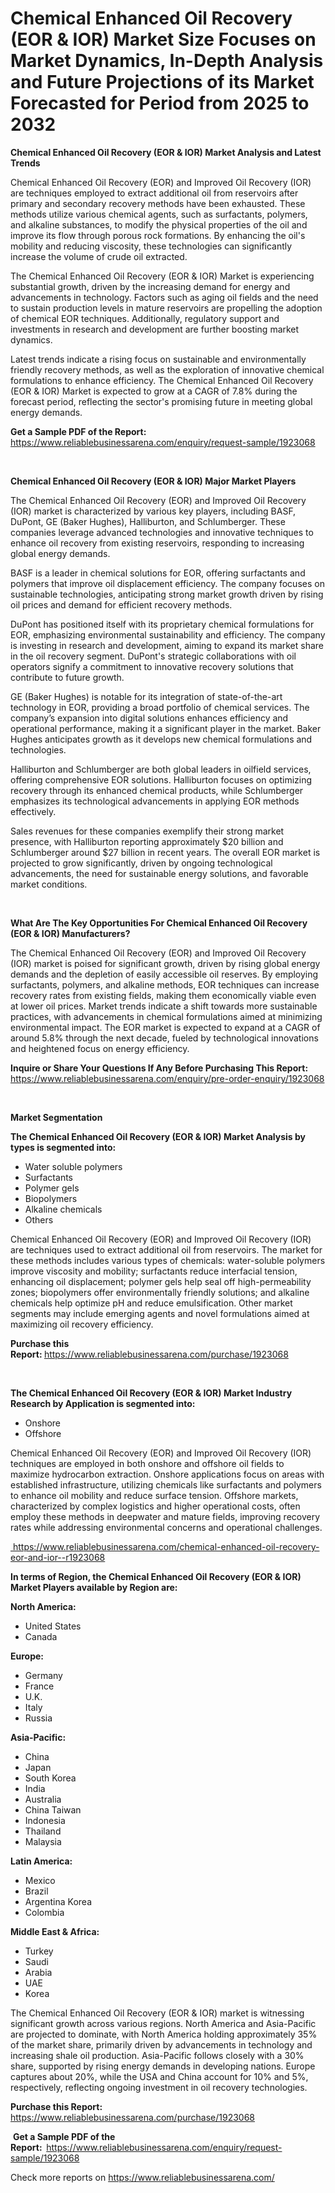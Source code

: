 <p><h1>Chemical Enhanced Oil Recovery (EOR & IOR) Market Size Focuses on Market Dynamics, In-Depth Analysis and Future Projections of its Market Forecasted for Period from 2025 to 2032</h1></p><p><strong>Chemical Enhanced Oil Recovery (EOR & IOR) Market Analysis and Latest Trends</strong></p>
<p><p>Chemical Enhanced Oil Recovery (EOR) and Improved Oil Recovery (IOR) are techniques employed to extract additional oil from reservoirs after primary and secondary recovery methods have been exhausted. These methods utilize various chemical agents, such as surfactants, polymers, and alkaline substances, to modify the physical properties of the oil and improve its flow through porous rock formations. By enhancing the oil's mobility and reducing viscosity, these technologies can significantly increase the volume of crude oil extracted.</p><p>The Chemical Enhanced Oil Recovery (EOR & IOR) Market is experiencing substantial growth, driven by the increasing demand for energy and advancements in technology. Factors such as aging oil fields and the need to sustain production levels in mature reservoirs are propelling the adoption of chemical EOR techniques. Additionally, regulatory support and investments in research and development are further boosting market dynamics. </p><p>Latest trends indicate a rising focus on sustainable and environmentally friendly recovery methods, as well as the exploration of innovative chemical formulations to enhance efficiency. The Chemical Enhanced Oil Recovery (EOR & IOR) Market is expected to grow at a CAGR of 7.8% during the forecast period, reflecting the sector's promising future in meeting global energy demands.</p></p>
<p><strong>Get a Sample PDF of the Report:&nbsp;</strong> <a href="https://www.reliablebusinessarena.com/enquiry/request-sample/1923068?utm_campaign=2246&utm_medium=2&utm_source=Github&utm_content=ia&utm_term=04022025&utm_id=chemical-enhanced-oil-recovery-eor-ior">https://www.reliablebusinessarena.com/enquiry/request-sample/1923068</a></p>
<p>&nbsp;</p>
<p><strong>Chemical Enhanced Oil Recovery (EOR & IOR) Major Market Players</strong></p>
<p><p>The Chemical Enhanced Oil Recovery (EOR) and Improved Oil Recovery (IOR) market is characterized by various key players, including BASF, DuPont, GE (Baker Hughes), Halliburton, and Schlumberger. These companies leverage advanced technologies and innovative techniques to enhance oil recovery from existing reservoirs, responding to increasing global energy demands.</p><p>BASF is a leader in chemical solutions for EOR, offering surfactants and polymers that improve oil displacement efficiency. The company focuses on sustainable technologies, anticipating strong market growth driven by rising oil prices and demand for efficient recovery methods.</p><p>DuPont has positioned itself with its proprietary chemical formulations for EOR, emphasizing environmental sustainability and efficiency. The company is investing in research and development, aiming to expand its market share in the oil recovery segment. DuPont's strategic collaborations with oil operators signify a commitment to innovative recovery solutions that contribute to future growth.</p><p>GE (Baker Hughes) is notable for its integration of state-of-the-art technology in EOR, providing a broad portfolio of chemical services. The company’s expansion into digital solutions enhances efficiency and operational performance, making it a significant player in the market. Baker Hughes anticipates growth as it develops new chemical formulations and technologies.</p><p>Halliburton and Schlumberger are both global leaders in oilfield services, offering comprehensive EOR solutions. Halliburton focuses on optimizing recovery through its enhanced chemical products, while Schlumberger emphasizes its technological advancements in applying EOR methods effectively. </p><p>Sales revenues for these companies exemplify their strong market presence, with Halliburton reporting approximately $20 billion and Schlumberger around $27 billion in recent years. The overall EOR market is projected to grow significantly, driven by ongoing technological advancements, the need for sustainable energy solutions, and favorable market conditions.</p></p>
<p>&nbsp;</p>
<p><strong>What Are The Key Opportunities For Chemical Enhanced Oil Recovery (EOR & IOR) Manufacturers?</strong></p>
<p><p>The Chemical Enhanced Oil Recovery (EOR) and Improved Oil Recovery (IOR) market is poised for significant growth, driven by rising global energy demands and the depletion of easily accessible oil reserves. By employing surfactants, polymers, and alkaline methods, EOR techniques can increase recovery rates from existing fields, making them economically viable even at lower oil prices. Market trends indicate a shift towards more sustainable practices, with advancements in chemical formulations aimed at minimizing environmental impact. The EOR market is expected to expand at a CAGR of around 5.8% through the next decade, fueled by technological innovations and heightened focus on energy efficiency.</p></p>
<p><strong>Inquire or Share Your Questions If Any Before Purchasing This Report:</strong> <a href="https://www.reliablebusinessarena.com/enquiry/pre-order-enquiry/1923068?utm_campaign=2246&utm_medium=2&utm_source=Github&utm_content=ia&utm_term=04022025&utm_id=chemical-enhanced-oil-recovery-eor-ior">https://www.reliablebusinessarena.com/enquiry/pre-order-enquiry/1923068</a></p>
<p>&nbsp;</p>
<p><strong>Market Segmentation</strong></p>
<p><strong>The Chemical Enhanced Oil Recovery (EOR & IOR) Market Analysis by types is segmented into:</strong></p>
<p><ul><li>Water soluble polymers</li><li>Surfactants</li><li>Polymer gels</li><li>Biopolymers</li><li>Alkaline chemicals</li><li>Others</li></ul></p>
<p><p>Chemical Enhanced Oil Recovery (EOR) and Improved Oil Recovery (IOR) are techniques used to extract additional oil from reservoirs. The market for these methods includes various types of chemicals: water-soluble polymers improve viscosity and mobility; surfactants reduce interfacial tension, enhancing oil displacement; polymer gels help seal off high-permeability zones; biopolymers offer environmentally friendly solutions; and alkaline chemicals help optimize pH and reduce emulsification. Other market segments may include emerging agents and novel formulations aimed at maximizing oil recovery efficiency.</p></p>
<p><strong>Purchase this Report:&nbsp;</strong><a href="https://www.reliablebusinessarena.com/purchase/1923068?utm_campaign=2246&utm_medium=2&utm_source=Github&utm_content=ia&utm_term=04022025&utm_id=chemical-enhanced-oil-recovery-eor-ior">https://www.reliablebusinessarena.com/purchase/1923068</a></p>
<p>&nbsp;</p>
<p><strong>The Chemical Enhanced Oil Recovery (EOR & IOR) Market Industry Research by Application is segmented into:</strong></p>
<p><ul><li>Onshore</li><li>Offshore</li></ul></p>
<p><p>Chemical Enhanced Oil Recovery (EOR) and Improved Oil Recovery (IOR) techniques are employed in both onshore and offshore oil fields to maximize hydrocarbon extraction. Onshore applications focus on areas with established infrastructure, utilizing chemicals like surfactants and polymers to enhance oil mobility and reduce surface tension. Offshore markets, characterized by complex logistics and higher operational costs, often employ these methods in deepwater and mature fields, improving recovery rates while addressing environmental concerns and operational challenges.</p></p>
<p><a href="https://www.reliablebusinessarena.com/chemical-enhanced-oil-recovery-eor-and-ior--r1923068?utm_campaign=2246&utm_medium=2&utm_source=Github&utm_content=ia&utm_term=04022025&utm_id=chemical-enhanced-oil-recovery-eor-ior">&nbsp;https://www.reliablebusinessarena.com/chemical-enhanced-oil-recovery-eor-and-ior--r1923068</a></p>
<p><strong>In terms of Region, the Chemical Enhanced Oil Recovery (EOR & IOR) Market Players available by Region are:</strong></p>
<p>
    <p> <strong> North America: </strong>
        <ul>
            <li>United States</li>
            <li>Canada</li>
        </ul>
        </p> 
    <p> <strong> Europe: </strong>
        <ul>
            <li>Germany</li>
            <li>France</li>
            <li>U.K.</li>
            <li>Italy</li>
            <li>Russia</li>
        </ul>
        </p> 
    <p> <strong> Asia-Pacific: </strong>
        <ul>
            <li>China</li>
            <li>Japan</li>
            <li>South Korea</li>
            <li>India</li>
            <li>Australia</li>
            <li>China Taiwan</li>
            <li>Indonesia</li>
            <li>Thailand</li>
            <li>Malaysia</li>
        </ul>
        </p> 
    <p> <strong> Latin America: </strong>
        <ul>
            <li>Mexico</li>
            <li>Brazil</li>
            <li>Argentina Korea</li>
            <li>Colombia</li>
        </ul>
        </p> 
    <p> <strong> Middle East & Africa: </strong>
        <ul>
            <li>Turkey</li>
            <li>Saudi</li>
            <li>Arabia</li>
            <li>UAE</li>
            <li>Korea</li>
        </ul>
    </p>
    </p>
<p><p>The Chemical Enhanced Oil Recovery (EOR & IOR) market is witnessing significant growth across various regions. North America and Asia-Pacific are projected to dominate, with North America holding approximately 35% of the market share, primarily driven by advancements in technology and increasing shale oil production. Asia-Pacific follows closely with a 30% share, supported by rising energy demands in developing nations. Europe captures about 20%, while the USA and China account for 10% and 5%, respectively, reflecting ongoing investment in oil recovery technologies.</p></p>
<p><strong>Purchase this Report: </strong><a href="https://www.reliablebusinessarena.com/purchase/1923068?utm_campaign=2246&utm_medium=2&utm_source=Github&utm_content=ia&utm_term=04022025&utm_id=chemical-enhanced-oil-recovery-eor-ior">https://www.reliablebusinessarena.com/purchase/1923068</a></p>
<p>&nbsp;<strong>Get a Sample PDF of the Report:&nbsp;&nbsp;</strong><a href="https://www.reliablebusinessarena.com/enquiry/request-sample/1923068?utm_campaign=2246&utm_medium=2&utm_source=Github&utm_content=ia&utm_term=04022025&utm_id=chemical-enhanced-oil-recovery-eor-ior">https://www.reliablebusinessarena.com/enquiry/request-sample/1923068</a></p>
<p><strong></strong></p>
<p>Check more reports on <a href="https://www.reliablebusinessarena.com/?utm_campaign=2246&utm_medium=2&utm_source=Github&utm_content=ia&utm_term=04022025&utm_id=chemical-enhanced-oil-recovery-eor-ior">https://www.reliablebusinessarena.com/</a></p>